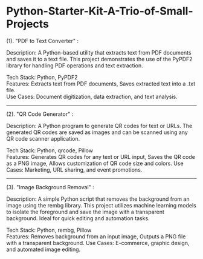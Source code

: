 # Python-Starter-Kit-A-Trio-of-Small-Projects

(1). "PDF to Text Converter" : 

Description:
A Python-based utility that extracts text from PDF documents and saves it to a text file. This project demonstrates the use of the PyPDF2 library for handling PDF operations and text extraction.

Tech Stack: Python, PyPDF2                                                                                                                                                                                           
Features: Extracts text from PDF documents, Saves extracted text into a .txt file.                                                                                                                                   
                                                                                                                                   Use Cases: Document digitization, data extraction, and text analysis.
_______________________________________________________________________________

(2). "QR Code Generator" :

Description:
A Python program to generate QR codes for text or URLs. The generated QR codes are saved as images and can be scanned using any QR code scanner application.

Tech Stack: Python, qrcode, Pillow                                                                                                                                                                                   
Features: Generates QR codes for any text or URL input, Saves the QR code as a PNG image, Allows customization of QR code size and colors.
Use Cases: Marketing, URL sharing, and event promotions.
_______________________________________________________________________________

(3). "Image Background Removal" :

Description:
A simple Python script that removes the background from an image using the rembg library. This project utilizes machine learning models to isolate the foreground and save the image with a transparent background. Ideal for quick editing and automation tasks.

Tech Stack: Python, rembg, Pillow                                                                                                                                                                                    
Features: Removes background from an input image, Outputs a PNG file with a transparent background.                                                                                                                                                                                                                                                                                                                                    Use Cases: E-commerce, graphic design, and automated image editing.

